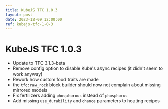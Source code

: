 ```yaml
---
title: KubeJS TFC 1.0.3
layout: post
date: 2023-12-09 12:00:00
ref: kubejs-tfc-1-0-3
---
```


# KubeJS TFC 1.0.3

- Update to TFC 3.1.3-beta
- Remove config option to disable Kube's async recipes (it didn't seem to work anyway)
- Rework how custom food traits are made
- the `tfc:raw_rock` block builder should now not complain about missing mirrored models
- Fix fertilizers adding `phosphorous` instead of `phosphorus`
- Add missing `use_durability` and `chance` parameters to heating recipes
